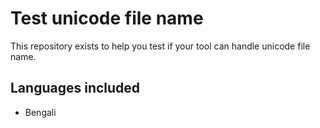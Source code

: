 # Test unicode file name
This repository exists to help you test if your tool can handle unicode file name.

## Languages included
- Bengali
